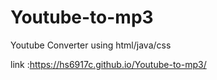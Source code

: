 # Youtube-to-mp3
Youtube Converter using html/java/css

link :https://hs6917c.github.io/Youtube-to-mp3/
